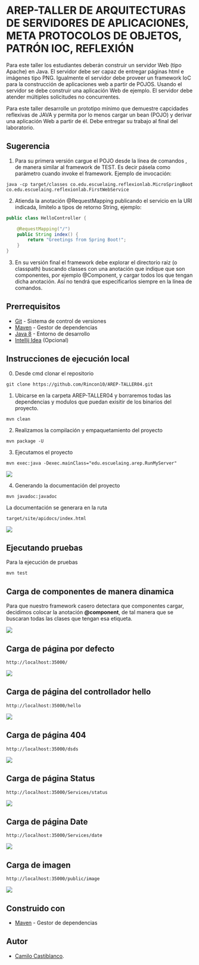 # AREP-TALLER DE ARQUITECTURAS DE SERVIDORES DE APLICACIONES, META PROTOCOLOS DE OBJETOS, PATRÓN IOC, REFLEXIÓN


Para este taller los estudiantes deberán construir un servidor Web (tipo Apache) en Java. El servidor debe ser capaz de entregar páginas html e imágenes tipo PNG. Igualmente el servidor debe proveer un framework IoC para la construcción de aplicaciones web a partir de POJOS. Usando el servidor se debe construir una aplicación Web de ejemplo. El servidor debe atender múltiples solicitudes no concurrentes.

Para este taller desarrolle un prototipo mínimo que demuestre capcidades reflexivas de JAVA y permita por lo menos cargar un bean (POJO) y derivar una aplicación Web a partir de él. Debe entregar su trabajo al final del laboratorio.

## **Sugerencia**

1. Para su primera versión cargue el POJO desde la línea de comandos , de manera similar al framework de TEST. Es decir pásela como parámetro cuando invoke el framework. Ejemplo de invocación:
```
java -cp target/classes co.edu.escuelaing.reflexionlab.MicroSpringBoot co.edu.escuelaing.reflexionlab.FirstWebService
```

2. Atienda la anotación @RequestMapping publicando el servicio en la URI indicada, limítelo a tipos de retorno String,  ejemplo:
```java
public class HelloController {

	@RequestMapping("/")
	public String index() {
		return "Greetings from Spring Boot!";
	}
}
```
3. En su versión final el framework debe explorar el directorio raiz (o classpath) buscando classes con una anotación que indique que son componentes, por ejemplo @Component, y cargar todos los que tengan dicha anotación. Así no tendrá que especificarlos siempre en la línea de comandos.

## **Prerrequisitos**

-   [Git](https://git-scm.com/downloads) - Sistema de control de versiones
-   [Maven](https://maven.apache.org/download.cgi) - Gestor de dependencias
-   [Java 8](https://www.java.com/download/ie_manual.jsp) - Entorno de desarrollo
-   [Intellij Idea](https://www.jetbrains.com/es-es/idea/download/) (Opcional)


## **Instrucciones de ejecución local**

0. Desde cmd clonar el repositorio

```git
git clone https://github.com/Rincon10/AREP-TALLER04.git
```


1. Ubicarse en la carpeta AREP-TALLER04 y borraremos todas las dependencias y modulos que puedan exisitir de los binarios del proyecto.
```maven
mvn clean
```

2. Realizamos la compilación y empaquetamiento del proyecto
```maven
mvn package -U
```

3. Ejecutamos el proyecto
```maven
mvn exec:java -Dexec.mainClass="edu.escuelaing.arep.RunMyServer"
```

<img src="https://github.com/Rincon10/AREP-TALLER04/blob/master/resources/img/running.jpg" />




4. Generando la documentación del proyecto
```mvn
mvn javadoc:javadoc
```
La documentación se generara en la ruta
```
target/site/apidocs/index.html
```

<img src="https://github.com/Rincon10/AREP-TALLER04/blob/master/resources/img/javaDoc.jpg" />

<br />


## **Ejecutando pruebas**
Para la ejecución de pruebas

```mvn
mvn test
```

## **Carga de componentes de manera dinamica**

Para que nuestro framework casero detectara que componentes cargar, decidimos colocar la anotación **@component**, de tal manera que se buscaran todas las clases que tengan esa etiqueta.

<img src="https://github.com/CamiloCastiblanco/Lab4-AREP/blob/master/resources/img/searchingComponents.jpg" />

## **Carga de página por defecto**

```
http://localhost:35000/
```
<img src="https://github.com/CamiloCastiblanco/Lab4-AREP/blob/master/resources/img/defaultPage.jpg" />

## **Carga de página del controllador hello**

```
http://localhost:35000/hello
```
<img src="https://github.com/CamiloCastiblanco/Lab4-AREP/blob/master/resources/img/hello.jpg" />

## **Carga de página 404**

```
http://localhost:35000/dsds
```
<img src="https://github.com/CamiloCastiblanco/Lab4-AREP/blob/master/resources/img/404.jpg" />

## **Carga de página Status**

```
http://localhost:35000/Services/status
```
<img src="https://github.com/CamiloCastiblanco/Lab4-AREP/blob/master/resources/img/status.jpg" />

## **Carga de página Date**

```
http://localhost:35000/Services/date
```
<img src="https://github.com/CamiloCastiblanco/Lab4-AREP/blob/master/resources/img/date.jpg" />

## **Carga de imagen**

```
http://localhost:35000/public/image
```

<img src="https://github.com/CamiloCastiblanco/Lab4-AREP/blob/master/resources/img/img.jpg" />

## **Construido con**
  -   [Maven](https://maven.apache.org/download.cgi) - Gestor de dependencias

## **Autor**

-   [Camilo Castiblanco](https://github.com/CamiloCastiblanco).